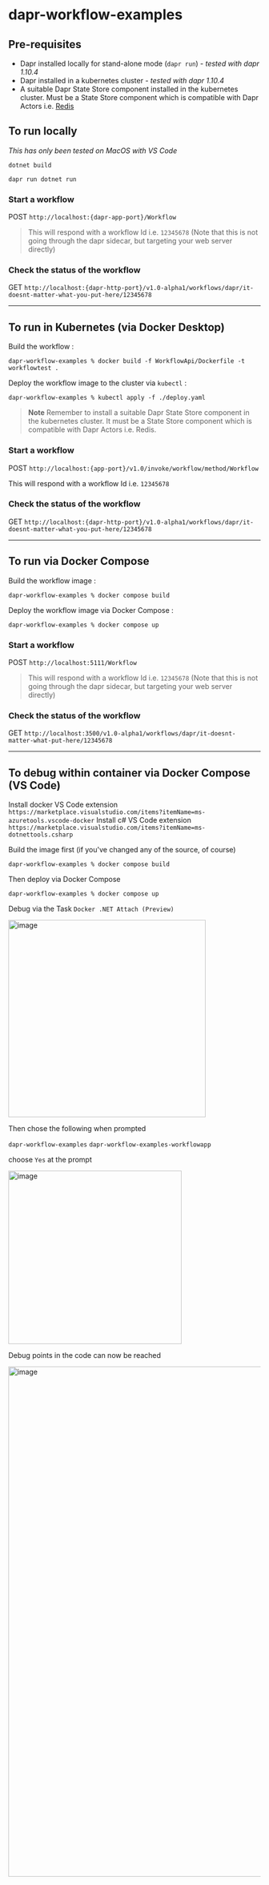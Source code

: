# dapr-workflow-examples

## Pre-requisites

- Dapr installed locally for stand-alone mode (`dapr run`) - _tested with dapr 1.10.4_
- Dapr installed in a kubernetes cluster -  _tested with dapr 1.10.4_
- A suitable Dapr State Store component installed in the kubernetes cluster. Must be a State Store component which is compatible with Dapr Actors i.e. [Redis](https://docs.dapr.io/getting-started/tutorials/configure-state-pubsub/#step-1-create-a-redis-store)

## To run locally

*This has only been tested on MacOS with VS Code*

`dotnet build`

`dapr run dotnet run`

### Start a workflow

POST `http://localhost:{dapr-app-port}/Workflow`

> This will respond with a workflow Id i.e. `12345678` (Note that this is not going through the dapr sidecar, but targeting your web server directly)

### Check the status of the workflow

GET `http://localhost:{dapr-http-port}/v1.0-alpha1/workflows/dapr/it-doesnt-matter-what-you-put-here/12345678`

---


## To run in Kubernetes (via Docker Desktop)

Build the workflow :

`dapr-workflow-examples % docker build -f WorkflowApi/Dockerfile -t workflowtest .`

Deploy the workflow image to the cluster via `kubectl` :

`dapr-workflow-examples % kubectl apply -f ./deploy.yaml`

> **Note** Remember to install a suitable Dapr State Store component in the kubernetes cluster. It must be a State Store component which is compatible with Dapr Actors i.e. Redis.


### Start a workflow

POST `http://localhost:{app-port}/v1.0/invoke/workflow/method/Workflow` 

This will respond with a workflow Id i.e. `12345678` 

### Check the status of the workflow

GET `http://localhost:{dapr-http-port}/v1.0-alpha1/workflows/dapr/it-doesnt-matter-what-you-put-here/12345678`

---

## To run via Docker Compose

Build the workflow image : 

`dapr-workflow-examples % docker compose build`

Deploy the workflow image via Docker Compose :

`dapr-workflow-examples % docker compose up`

### Start a workflow

POST `http://localhost:5111/Workflow`

> This will respond with a workflow Id i.e. `12345678` (Note that this is not going through the dapr sidecar, but targeting your web server directly)

### Check the status of the workflow

GET `http://localhost:3500/v1.0-alpha1/workflows/dapr/it-doesnt-matter-what-put-here/12345678`

---

## To debug within container via Docker Compose (VS Code)

Install docker VS Code extension `https://marketplace.visualstudio.com/items?itemName=ms-azuretools.vscode-docker`
Install c# VS Code extension `https://marketplace.visualstudio.com/items?itemName=ms-dotnettools.csharp`

Build the image first (if you've changed any of the source, of course)

`dapr-workflow-examples % docker compose build`

Then deploy via Docker Compose

`dapr-workflow-examples % docker compose up`

Debug via the Task `Docker .NET Attach (Preview)`

<img width="394" alt="image" src="https://user-images.githubusercontent.com/4224880/226457356-00d13f1d-d16a-481c-a126-663a84af7970.png">

Then chose the following when prompted

`dapr-workflow-examples`
`dapr-workflow-examples-workflowapp`

choose `Yes` at the prompt

<img width="346" alt="image" src="https://user-images.githubusercontent.com/4224880/226458631-13daa7e2-5013-4637-a4b8-acf2f8aded22.png">

Debug points in the code can now be reached

<img width="1019" alt="image" src="https://user-images.githubusercontent.com/4224880/226459366-458408a8-017c-4a37-b89e-681f8668014e.png">




